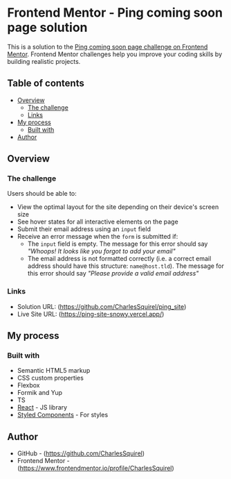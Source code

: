 # Frontend Mentor - Ping coming soon page solution

This is a solution to the [Ping coming soon page challenge on Frontend Mentor](https://www.frontendmentor.io/challenges/ping-single-column-coming-soon-page-5cadd051fec04111f7b848da). Frontend Mentor challenges help you improve your coding skills by building realistic projects.

## Table of contents

- [Overview](#overview)
  - [The challenge](#the-challenge)
  - [Links](#links)
- [My process](#my-process)
  - [Built with](#built-with)
- [Author](#author)

## Overview

### The challenge

Users should be able to:

- View the optimal layout for the site depending on their device's screen size
- See hover states for all interactive elements on the page
- Submit their email address using an `input` field
- Receive an error message when the `form` is submitted if:
  - The `input` field is empty. The message for this error should say _"Whoops! It looks like you forgot to add your email"_
  - The email address is not formatted correctly (i.e. a correct email address should have this structure: `name@host.tld`). The message for this error should say _"Please provide a valid email address"_

### Links

- Solution URL: (https://github.com/CharlesSquirel/ping_site)
- Live Site URL: (https://ping-site-snowy.vercel.app/)

## My process

### Built with

- Semantic HTML5 markup
- CSS custom properties
- Flexbox
- Formik and Yup
- TS
- [React](https://reactjs.org/) - JS library
- [Styled Components](https://styled-components.com/) - For styles

## Author

- GitHub - (https://github.com/CharlesSquirel)
- Frontend Mentor - (https://www.frontendmentor.io/profile/CharlesSquirel)
